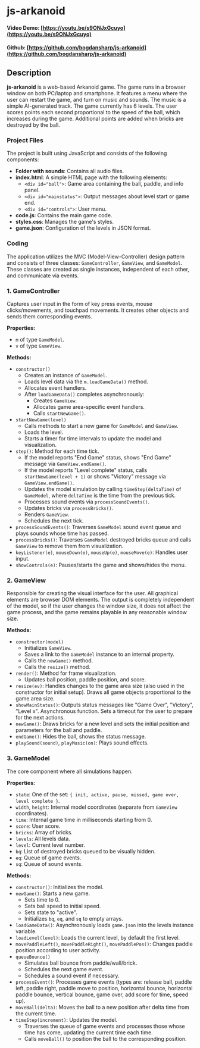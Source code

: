 # js-arkanoid

#### Video Demo: [https://youtu.be/s9ONJxGcuyo](https://youtu.be/s9ONJxGcuyo)
#### Github: [https://github.com/bogdansharp/js-arkanoid](https://github.com/bogdansharp/js-arkanoid)

## Description
**js-arkanoid** is a web-based Arkanoid game. The game runs in a browser window on both PC/laptop and smartphone. It features a menu where the user can restart the game, and turn on music and sounds. The music is a simple AI-generated track. The game currently has 6 levels. The user scores points each second proportional to the speed of the ball, which increases during the game. Additional points are added when bricks are destroyed by the ball.

### Project Files
The project is built using JavaScript and consists of the following components:
- **Folder with sounds**: Contains all audio files.
- **index.html**: A simple HTML page with the following elements:
  - `<div id="ball">`: Game area containing the ball, paddle, and info panel.
  - `<div id="mainstatus">`: Output messages about level start or game end.
  - `<div id="controls">`: User menu.
- **code.js**: Contains the main game code.
- **styles.css**: Manages the game's styles.
- **game.json**: Configuration of the levels in JSON format.

### Coding
The application utilizes the MVC (Model-View-Controller) design pattern and consists of three classes: `GameController`, `GameView`, and `GameModel`. These classes are created as single instances, independent of each other, and communicate via events.

### 1. GameController
Captures user input in the form of key press events, mouse clicks/movements, and touchpad movements. It creates other objects and sends them corresponding events.

**Properties:**
- `m` of type `GameModel`.
- `v` of type `GameView`.

**Methods:**
- `constructor()`
  - Creates an instance of `GameModel`.
  - Loads level data via the `m.loadGameData()` method.
  - Allocates event handlers.
  - After `loadGameData()` completes asynchronously:
    - Creates `GameView`.
    - Allocates game area-specific event handlers.
    - Calls `startNewGame()`.
- `startNewGame(level)`
  - Calls methods to start a new game for `GameModel` and `GameView`.
  - Loads the level.
  - Starts a timer for time intervals to update the model and visualization.
- `step()`: Method for each time tick.
  - If the model reports "End Game" status, shows "End Game" message via `GameView.endGame()`.
  - If the model reports "Level complete" status, calls `startNewGame(level + 1)` or shows "Victory" message via `GameView.endGame()`.
  - Updates the model simulation by calling `timeStep(deltaTime)` of `GameModel`, where `deltaTime` is the time from the previous tick.
  - Processes sound events via `processSoundEvents()`.
  - Updates bricks via `processBricks()`.
  - Renders `GameView`.
  - Schedules the next tick.
- `processSoundEvents()`: Traverses `GameModel` sound event queue and plays sounds whose time has passed.
- `processBricks()`: Traverses `GameModel` destroyed bricks queue and calls `GameView` to remove them from visualization.
- `keyListener(e)`, `mouseDown(e)`, `mouseUp(e)`, `mouseMove(e)`: Handles user input.
- `showControls(e)`: Pauses/starts the game and shows/hides the menu.

### 2. GameView
Responsible for creating the visual interface for the user. All graphical elements are browser DOM elements. The output is completely independent of the model, so if the user changes the window size, it does not affect the game process, and the game remains playable in any reasonable window size.

**Methods:**
- `constructor(model)`
  - Initializes `GameView`.
  - Saves a link to the `GameModel` instance to an internal property.
  - Calls the `newGame()` method.
  - Calls the `resize()` method.
- `render()`: Method for frame visualization.
  - Updates ball position, paddle position, and score.
- `resize(ev)`: Handles changes to the game area size (also used in the constructor for initial setup). Draws all game objects proportional to the game area size.
- `showMainStatus()`: Outputs status messages like "Game Over", "Victory", "Level x". Asynchronous function. Sets a timeout for the user to prepare for the next actions.
- `newGame()`: Draws bricks for a new level and sets the initial position and parameters for the ball and paddle.
- `endGame()`: Hides the ball, shows the status message.
- `playSound(sound)`, `playMusic(on)`: Plays sound effects.

### 3. GameModel
The core component where all simulations happen.

**Properties:**
- `state`: One of the set: `{ init, active, pause, missed, game over, level complete }`.
- `width`, `height`: Internal model coordinates (separate from `GameView` coordinates).
- `time`: Internal game time in milliseconds starting from 0.
- `score`: User score.
- `bricks`: Array of bricks.
- `levels`: All levels data.
- `level`: Current level number.
- `bq`: List of destroyed bricks queued to be visually hidden.
- `eq`: Queue of game events.
- `sq`: Queue of sound events.

**Methods:**
- `constructor()`: Initializes the model.
- `newGame()`: Starts a new game.
  - Sets time to 0.
  - Sets ball speed to initial speed.
  - Sets state to "active".
  - Initializes `bq`, `eq`, and `sq` to empty arrays.
- `loadGameData()`: Asynchronously loads `game.json` into the levels instance variable.
- `loadLevel(level)`: Loads the current level, by default the first level.
- `movePaddleLeft()`, `movePaddleRight()`, `movePaddlePos()`: Changes paddle position according to user activity.
- `queueBounce()`
  - Simulates ball bounce from paddle/wall/brick.
  - Schedules the next game event.
  - Schedules a sound event if necessary.
- `processEvent()`: Processes game events (types are: release ball, paddle left, paddle right, paddle move to position, horizontal bounce, horizontal paddle bounce, vertical bounce, game over, add score for time, speed up).
- `moveBall(delta)`: Moves the ball to a new position after delta time from the current time.
- `timeStep(increment)`: Updates the model.
  - Traverses the queue of game events and processes those whose time has come, updating the current time each time.
  - Calls `moveBall()` to position the ball to the corresponding position.
